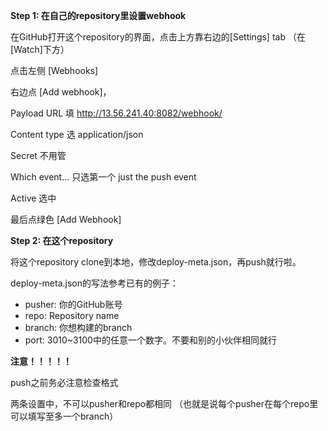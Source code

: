 **Step 1: 在自己的repository里设置webhook**

在GitHub打开这个repository的界面，点击上方靠右边的[Settings] tab （在[Watch]下方）

点击左侧 [Webhooks]

右边点 [Add webhook]，

Payload URL 填 http://13.56.241.40:8082/webhook/

Content type 选 application/json

Secret 不用管

Which event... 只选第一个 just the push event

Active 选中

最后点绿色 [Add Webhook]


**Step 2: 在这个repository**

将这个repository clone到本地，修改deploy-meta.json，再push就行啦。

deploy-meta.json的写法参考已有的例子：

- pusher: 你的GitHub账号
- repo: Repository name
- branch: 你想构建的branch
- port: 3010~3100中的任意一个数字。不要和别的小伙伴相同就行

**注意！！！！！**

push之前务必注意检查格式

两条设置中，不可以pusher和repo都相同
（也就是说每个pusher在每个repo里可以填写至多一个branch）